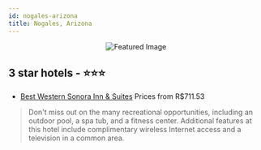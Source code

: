 ```yaml
---
id: nogales-arizona
title: Nogales, Arizona
---
```


<center><img src="https://i.travelapi.com/hotels/3000000/2970000/2963300/2963257/91cea0bc_z.jpg" alt="Featured Image" /></center>


##  3 star hotels - ⭐️⭐️⭐️

-    [Best Western Sonora Inn & Suites](https://us.hurb.com/hotels/nogales/best-western-sonora-inn-suites-JNP-JP237108?cmp=18055) Prices from R$711.53
   > Don't miss out on the many recreational opportunities, including an outdoor pool, a spa tub, and a fitness center. Additional features at this hotel include complimentary wireless Internet access and a television in a common area.
